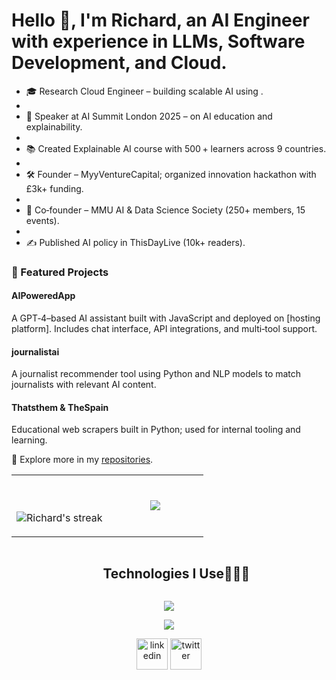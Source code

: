 # Hello 👋, I'm Richard, an AI Engineer with experience in LLMs, Software Development, and Cloud.

<!--Intro start-->

- 🎓 Research Cloud Engineer – building scalable AI using .
- 
- 🎤 Speaker at AI Summit London 2025 – on AI education and explainability.
- 
- 📚 Created Explainable AI course with 500 + learners across 9 countries.
- 
- 🛠️ Founder – MyyVentureCapital; organized innovation hackathon with £3k+ funding.
- 
- 🧠 Co‑founder – MMU AI & Data Science Society (250+ members, 15 events).
- 
- ✍️ Published AI policy in ThisDayLive (10k+ readers).

### 🔭 Featured Projects  

#### **AIPoweredApp**  
A GPT‑4–based AI assistant built with JavaScript and deployed on [hosting platform]. Includes chat interface, API integrations, and multi‑tool support.

#### **journalistai**  
A journalist recommender tool using Python and NLP models to match journalists with relevant AI content.

#### **Thatsthem** & **TheSpain**  
Educational web scrapers built in Python; used for internal tooling and learning.

📂 Explore more in my [repositories](https://github.com/richardogundele?tab=repositories).

<!--Intro end-->

<!--- stats & Trophy (start) -->
<p align="center">
  <!--- stats (start) -->
<table align="center">
<tr border="none">
<td width="50%" align="center">
  
  <br></br>
  <img title="🔥 Get streak stats for your profile at git.io/streak-stats" alt="Richard's streak" src="https://github-readme-streak-stats.herokuapp.com/?user=richardogundele&theme=dark&hide_border=false" /> 
</td>

<td width="50%" align="center">

  <img align="center" src="https://github-readme-stats.anuraghazra1.vercel.app/api/top-langs/?username=richardogundele&theme=dark&hide_border=false&no-bg=true&no-frame=true&langs_count=10"/>
  
  </td>
</tr>
</table>
<!--- stats (end) -->

<!--h1 without bottom border-->
<div id="user-content-toc">
  <ul align="center">
    <summary><h2 style="display: inline-block">Technologies I Use👨🏻‍💻</h2></summary>
  </ul>
</div>
<!--tech stack icons-->
<p align="center">
  <a href="https://skillicons.dev">
    <img src="https://skillicons.dev/icons?i=js,html,css,nodejs,azure,git,cs,atom,bash,cmake,fastapi,flask,github,ai,linux,mongodb,netlify,postman,py,ros,bootstrap,ts,vscode&perline=12" />
  </a>
</p>

<!--profile visit count-->
<div align="center">
  
[![](https://visitcount.itsvg.in/api?id=richardogundele&icon=3&color=6)](https://visitcount.itsvg.in)

<p align="center">
<a href="https://www.linkedin.com/in/richardogundele/" target="blank"><img align="center" src="https://user-images.githubusercontent.com/88904952/234979284-68c11d7f-1acc-4f0c-ac78-044e1037d7b0.png" alt="linkedin" height="50" width="50" /></a>
<a href="https://twitter.com/therichediamond" target="blank"><img align="center" src="https://user-images.githubusercontent.com/88904952/234980676-61bfb021-ecc8-48f7-88e6-34c1b06c4a58.png" alt="twitter" height="50" width="50" /></a> 
</p>
</div>
